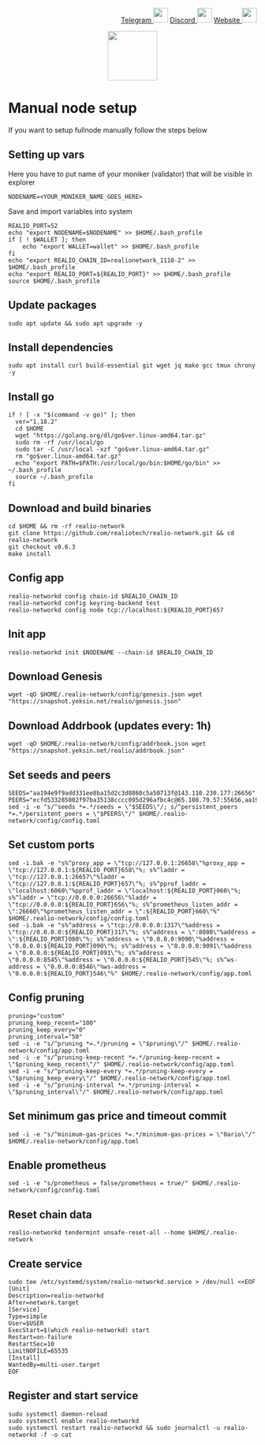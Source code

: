 <p style="font-size:14px" align="right">
<a href="https://t.me/yekssin" target="_blank">Telegram <img src="https://user-images.githubusercontent.com/110628975/200304455-120e6b06-2785-4c4f-8fc7-e9ef39dd653e.png" width="30"/></a>
<a href="https://discordapp.com/users/418099630765637642" target="_blank">Discord <img src="https://user-images.githubusercontent.com/110628975/200304348-3539ebf8-e4f7-4b73-a259-35d06c41441e.png" width="30"/></a>
<a href="https://yeksin.net/" target="_blank">Website <img src="https://user-images.githubusercontent.com/110628975/200305287-749a5db9-d46c-4951-a1ec-cb2852d7af1d.png" width="30"/></a>
</p>

<p align="center">
  <img height="100" height="auto" src="https://user-images.githubusercontent.com/110628975/206032279-754840e1-56e2-447e-ba51-4977e3e703db.png">
</p>

# Manual node setup
If you want to setup fullnode manually follow the steps below

## Setting up vars
Here you have to put name of your moniker (validator) that will be visible in explorer
```
NODENAME=<YOUR_MONIKER_NAME_GOES_HERE>
```

Save and import variables into system
```
REALIO_PORT=52
echo "export NODENAME=$NODENAME" >> $HOME/.bash_profile
if [ ! $WALLET ]; then
	echo "export WALLET=wallet" >> $HOME/.bash_profile
fi
echo "export REALIO_CHAIN_ID=realionetwork_1110-2" >> $HOME/.bash_profile
echo "export REALIO_PORT=${REALIO_PORT}" >> $HOME/.bash_profile
source $HOME/.bash_profile
```

## Update packages
```
sudo apt update && sudo apt upgrade -y
```

## Install dependencies
```
sudo apt install curl build-essential git wget jq make gcc tmux chrony -y
```

## Install go
```
if ! [ -x "$(command -v go)" ]; then
  ver="1.18.2"
  cd $HOME
  wget "https://golang.org/dl/go$ver.linux-amd64.tar.gz"
  sudo rm -rf /usr/local/go
  sudo tar -C /usr/local -xzf "go$ver.linux-amd64.tar.gz"
  rm "go$ver.linux-amd64.tar.gz"
  echo "export PATH=$PATH:/usr/local/go/bin:$HOME/go/bin" >> ~/.bash_profile
  source ~/.bash_profile
fi
```

## Download and build binaries
```
cd $HOME && rm -rf realio-network
git clone https://github.com/realiotech/realio-network.git && cd realio-network
git checkout v0.6.3
make install
```

## Config app
```
realio-networkd config chain-id $REALIO_CHAIN_ID
realio-networkd config keyring-backend test
realio-networkd config node tcp://localhost:${REALIO_PORT}657
```

## Init app
```
realio-networkd init $NODENAME --chain-id $REALIO_CHAIN_ID
```

## Download Genesis
```
wget -qO $HOME/.realio-network/config/genesis.json wget "https://snapshot.yeksin.net/realio/genesis.json"
```
## Download Addrbook (updates every: 1h)
```
wget -qO $HOME/.realio-network/config/addrbook.json wget "https://snapshot.yeksin.net/realio/addrbook.json"
```

## Set seeds and peers
```
SEEDS="aa194e9f9add331ee8ba15d2c3d8860c5a50713f@143.110.230.177:26656"
PEERS="ecfd533285802f97ba35138cccc095d296afbc4c@65.108.79.57:55656,aa194e9f9add331ee8ba15d2c3d8860c5a50713f@143.110.230.177:26656,b951522911e62334b6e08c65d996699088957967@194.163.165.176:36656,3bd4080934277762848e8bbd126d2eaccb7cbffc@135.181.20.30:46656,704eb376ec58ce6b4d1df7dfd7f0be7e79d5f200@65.108.142.47:26556,a7dbc9d642bb838951c52362411af6e7ced67e25@realio.peer.stavr.tech:21096,1e7e1faf277d19df05facebe2a7e403044662234@213.239.217.52:37656,cc3826b4acd943cd104dea8af70d1e598b803dc6@75.119.130.18:12656"
sed -i -e "s/^seeds *=.*/seeds = \"$SEEDS\"/; s/^persistent_peers *=.*/persistent_peers = \"$PEERS\"/" $HOME/.realio-network/config/config.toml
```

## Set custom ports
```
sed -i.bak -e "s%^proxy_app = \"tcp://127.0.0.1:26658\"%proxy_app = \"tcp://127.0.0.1:${REALIO_PORT}658\"%; s%^laddr = \"tcp://127.0.0.1:26657\"%laddr = \"tcp://127.0.0.1:${REALIO_PORT}657\"%; s%^pprof_laddr = \"localhost:6060\"%pprof_laddr = \"localhost:${REALIO_PORT}060\"%; s%^laddr = \"tcp://0.0.0.0:26656\"%laddr = \"tcp://0.0.0.0:${REALIO_PORT}656\"%; s%^prometheus_listen_addr = \":26660\"%prometheus_listen_addr = \":${REALIO_PORT}660\"%" $HOME/.realio-network/config/config.toml
sed -i.bak -e "s%^address = \"tcp://0.0.0.0:1317\"%address = \"tcp://0.0.0.0:${REALIO_PORT}317\"%; s%^address = \":8080\"%address = \":${REALIO_PORT}080\"%; s%^address = \"0.0.0.0:9090\"%address = \"0.0.0.0:${REALIO_PORT}090\"%; s%^address = \"0.0.0.0:9091\"%address = \"0.0.0.0:${REALIO_PORT}091\"%; s%^address = \"0.0.0.0:8545\"%address = \"0.0.0.0:${REALIO_PORT}545\"%; s%^ws-address = \"0.0.0.0:8546\"%ws-address = \"0.0.0.0:${REALIO_PORT}546\"%" $HOME/.realio-network/config/app.toml
```

## Config pruning
```
pruning="custom"
pruning_keep_recent="100"
pruning_keep_every="0"
pruning_interval="50"
sed -i -e "s/^pruning *=.*/pruning = \"$pruning\"/" $HOME/.realio-network/config/app.toml
sed -i -e "s/^pruning-keep-recent *=.*/pruning-keep-recent = \"$pruning_keep_recent\"/" $HOME/.realio-network/config/app.toml
sed -i -e "s/^pruning-keep-every *=.*/pruning-keep-every = \"$pruning_keep_every\"/" $HOME/.realio-network/config/app.toml
sed -i -e "s/^pruning-interval *=.*/pruning-interval = \"$pruning_interval\"/" $HOME/.realio-network/config/app.toml
```

## Set minimum gas price and timeout commit
```
sed -i -e "s/^minimum-gas-prices *=.*/minimum-gas-prices = \"0ario\"/" $HOME/.realio-network/config/app.toml
```

## Enable prometheus
```
sed -i -e "s/prometheus = false/prometheus = true/" $HOME/.realio-network/config/config.toml
```

## Reset chain data
```
realio-networkd tendermint unsafe-reset-all --home $HOME/.realio-network
```

## Create service
```
sudo tee /etc/systemd/system/realio-networkd.service > /dev/null <<EOF
[Unit]
Description=realio-networkd
After=network.target
[Service]
Type=simple
User=$USER
ExecStart=$(which realio-networkd) start
Restart=on-failure
RestartSec=10
LimitNOFILE=65535
[Install]
WantedBy=multi-user.target
EOF
```

## Register and start service
```
sudo systemctl daemon-reload
sudo systemctl enable realio-networkd
sudo systemctl restart realio-networkd && sudo journalctl -u realio-networkd -f -o cat
```
